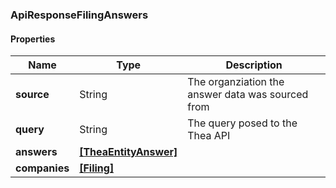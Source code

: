 
[//]: # (CLASS:ApiResponseFilingAnswers)

[//]: # (KIND:object)

### ApiResponseFilingAnswers

#### Properties

[//]: # (START_DEFINITION)

Name | Type | Description
------------ | ------------- | -------------
**source** | String | The organziation the answer data was sourced from &nbsp;
**query** | String | The query posed to the Thea API &nbsp;
**answers** | [**[TheaEntityAnswer]**](TheaEntityAnswer.md) |  &nbsp;
**companies** | [**[Filing]**](Filing.md) |  &nbsp;

[//]: # (END_DEFINITION)


[//]: # (CONTAINED_CLASS:TheaEntityAnswer)


[//]: # (CONTAINED_CLASS:Filing)





